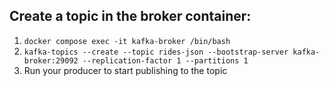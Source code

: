 ## Create a topic in the broker container:
1. `docker compose exec -it kafka-broker /bin/bash`
2. `kafka-topics --create --topic rides-json --bootstrap-server kafka-broker:29092 --replication-factor 1 --partitions 1`
3. Run your producer to start publishing to the topic
